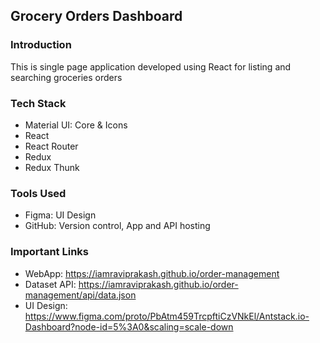 ## Grocery Orders Dashboard

### Introduction
This is single page application developed using React for listing and searching groceries orders

### Tech Stack
* Material UI: Core & Icons
* React
* React Router
* Redux
* Redux Thunk

### Tools Used
* Figma: UI Design
* GitHub: Version control, App and API hosting

### Important Links
* WebApp: https://iamraviprakash.github.io/order-management
* Dataset API: https://iamraviprakash.github.io/order-management/api/data.json
* UI Design: https://www.figma.com/proto/PbAtm459TrcpftiCzVNkEl/Antstack.io-Dashboard?node-id=5%3A0&scaling=scale-down
